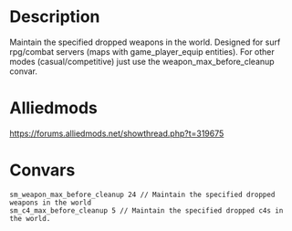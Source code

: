 # Description
Maintain the specified dropped weapons in the world.
Designed for surf rpg/combat servers (maps with game_player_equip entities). For other modes (casual/competitive) just use the weapon_max_before_cleanup convar.

# Alliedmods
https://forums.alliedmods.net/showthread.php?t=319675

# Convars
```
sm_weapon_max_before_cleanup 24 // Maintain the specified dropped weapons in the world
sm_c4_max_before_cleanup 5 // Maintain the specified dropped c4s in the world.
```
